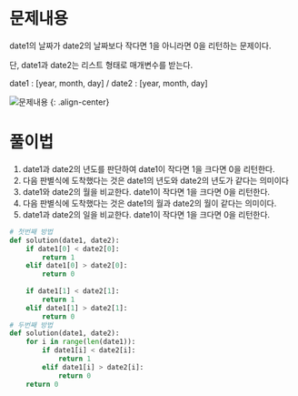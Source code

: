 # 문제내용 

date1의 날짜가 date2의 날짜보다 작다면 1을 아니라면 0을 리턴하는 문제이다.

단, date1과 date2는 리스트 형태로 매개변수를 받는다.

date1 : [year, month, day] / date2 : [year, month, day]

![문제내용](https://github.com/kimhyunso/kimhyunso.github.io/assets/87798982/746f7d6b-b42d-4221-8e39-a00b9f110b1f)
{: .align-center}

# 풀이법
1. date1과 date2의 년도를 판단하여 date1이 작다면 1을 크다면 0을 리턴한다.
2. 다음 판별식에 도착했다는 것은 date1의 년도와 date2의 년도가 같다는 의미이다
3. date1와 date2의 월을 비교한다. date1이 작다면 1을 크다면 0을 리턴한다.
4. 다음 판별식에 도착했다는 것은 date1의 월과 date2의 월이 같다는 의미이다.
5. date1과 date2의 일을 비교한다. date1이 작다면 1을 크다면 0을 리턴한다.

```python
# 첫번째 방법
def solution(date1, date2):
    if date1[0] < date2[0]:
        return 1
    elif date1[0] > date2[0]:
        return 0
    
    if date1[1] < date2[1]:
        return 1
    elif date1[1] > date2[1]:
        return 0
# 두번째 방법
def solution(date1, date2):
    for i in range(len(date1)):
        if date1[i] < date2[i]:
            return 1
        elif date1[i] > date2[i]:
            return 0
    return 0
```